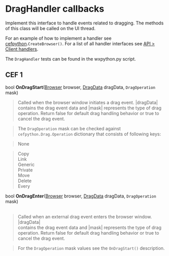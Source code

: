 # DragHandler callbacks #

Implement this interface to handle events related to dragging. The
methods of this class will be called on the UI thread.

For an example of how to implement a handler see [cefpython](cefpython.md).`CreateBrowser()`. For a list of all handler interfaces
see [API > Client handlers](API#Client_handlers.md).

The `DragHandler` tests can be found in the wxpython.py script.

## CEF 1 ##

bool **OnDragStart**([Browser](Browser.md) browser, [DragData](DragData.md) dragData, `DragOperation` mask)

> Called when the browser window initiates a drag event. |dragData|
> contains the drag event data and |mask| represents the type of drag
> operation. Return false for default drag handling behavior or true to
> cancel the drag event.

> The `DragOperation` mask can be checked against `cefpython.Drag.Operation`
> dictionary that consists of following keys:

> None<br>
<blockquote>Copy<br>
Link<br>
Generic<br>
Private<br>
Move<br>
Delete<br>
Every<br></blockquote>

bool <b>OnDragEnter</b>(<a href='Browser.md'>Browser</a> browser, <a href='DragData.md'>DragData</a> dragData, <code>DragOperation</code> mask)<br>
<br>
<blockquote>Called when an external drag event enters the browser window. |dragData|<br>
contains the drag event data and |mask| represents the type of drag<br>
operation. Return false for default drag handling behavior or true to<br>
cancel the drag event.</blockquote>

<blockquote>For the <code>DragOperation</code> mask values see the <code>OnDragStart()</code> description.